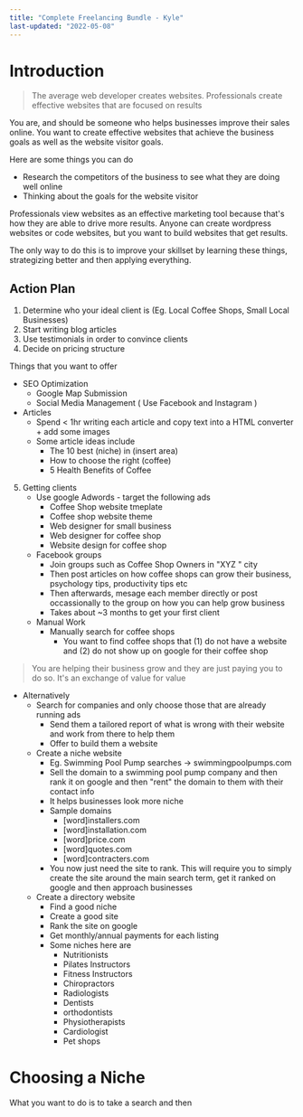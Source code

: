 ```yaml
---
title: "Complete Freelancing Bundle - Kyle"
last-updated: "2022-05-08"
---
```


# Introduction

> The average web developer creates websites. Professionals create effective websites that are focused on results


You are, and should be someone who helps businesses improve their sales online. You want to create effective websites that achieve the business goals as well as the website visitor goals. 

Here are some things you can do
- Research the competitors of the business to see what they are doing well online
- Thinking about the goals for the website visitor

Professionals view websites as an effective marketing tool because that's how they are able to drive more results. Anyone can create wordpress websites or code websites, but you want to build websites that get results. 

The only way to do this is to improve your skillset by learning these things, strategizing better and then applying everything.

## Action Plan

1. Determine who your ideal client is (Eg. Local Coffee Shops, Small Local Businesses)
2. Start writing blog articles
3. Use testimonials in order to convince clients
4. Decide on pricing structure

Things that you want to offer
- SEO Optimization 
	- Google Map Submission
	- Social Media Management ( Use Facebook and Instagram )
- Articles
	- Spend < 1hr writing each article and copy text into a HTML converter + add some images
	- Some article ideas include
		- The 10 best (niche) in (insert area)
		- How to choose the right (coffee)
		- 5 Health Benefits of Coffee

5. Getting clients
	- Use google Adwords - target the following ads
		- Coffee Shop website tmeplate
		- Coffee shop website theme
		- Web designer for small business
		- Web designer for coffee shop
		- Website design for coffee shop
	- Facebook groups
		- Join groups such as Coffee Shop Owners in "XYZ " city
		- Then post articles on how coffee shops can grow their business, psychology tips, productivity tips etc
		- Then afterwards, mesage each member directly or post occassionally to the group on how you can help grow business
		- Takes about ~3 months to get your first client
	- Manual Work
		- Manually search for coffee shops
			- You want to find coffee shops that (1) do not have a website and (2) do not show up on google for their coffee shop

> You are helping their business grow and they are just paying you to do so. It's an exchange of value for value

- Alternatively
	- Search for companies and only choose those that are already running ads
		- Send them a tailored report of what is wrong with their website and work from there to help them
		- Offer to build them a website
	- Create a niche website
		- Eg. Swimming Pool Pump searches -> swimmingpoolpumps.com
		- Sell the domain to a swimming pool pump company and then rank it on google and then "rent" the domain to them with their contact info
		- It helps businesses look more niche
		- Sample domains
			- [word]installers.com
			- [word]installation.com
			- [word]price.com
			- [word]quotes.com
			- [word]contracters.com
		- You now just need the site to rank. This will require you to simply create the site around the main search term, get it ranked on google and then approach businesses
	- Create a directory website
		- Find a good niche
		- Create a good site
		- Rank the site on google
		- Get monthly/annual payments for each listing
		- Some niches here are
			- Nutritionists
			- Pilates Instructors
			- Fitness Instructors
			- Chiropractors
			- Radiologists
			- Dentists
			- orthodontists
			- Physiotherapists
			- Cardiologist
			- Pet shops

# Choosing a Niche
What you want to do is to take a search and then 
